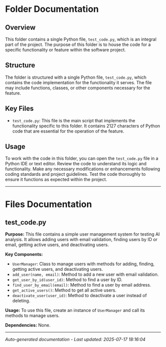 # Folder Documentation

## Overview
This folder contains a single Python file, `test_code.py`, which is an integral part of the project. The purpose of this folder is to house the code for a specific functionality or feature within the software project.

## Structure
The folder is structured with a single Python file, `test_code.py`, which contains the code implementation for the functionality it serves. The file may include functions, classes, or other components necessary for the feature.

## Key Files
- `test_code.py`: This file is the main script that implements the functionality specific to this folder. It contains 2127 characters of Python code that are essential for the operation of the feature.

## Usage
To work with the code in this folder, you can open the `test_code.py` file in a Python IDE or text editor. Review the code to understand its logic and functionality. Make any necessary modifications or enhancements following coding standards and project guidelines. Test the code thoroughly to ensure it functions as expected within the project.

---

# Files Documentation

## test_code.py

**Purpose:** This file contains a simple user management system for testing AI analysis. It allows adding users with email validation, finding users by ID or email, getting active users, and deactivating users.

**Key Components:**
- `UserManager`: Class to manage users with methods for adding, finding, getting active users, and deactivating users.
- `add_user(name, email)`: Method to add a new user with email validation.
- `get_user_by_id(user_id)`: Method to find a user by ID.
- `find_user_by_email(email)`: Method to find a user by email address.
- `get_active_users()`: Method to get all active users.
- `deactivate_user(user_id)`: Method to deactivate a user instead of deleting.

**Usage:** To use this file, create an instance of `UserManager` and call its methods to manage users.

**Dependencies:** None.

---
*Auto-generated documentation - Last updated: 2025-07-17 18:16:04*
